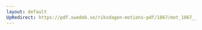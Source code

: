 ```yaml
---
layout: default
UpRedirect: https://pdf.swedeb.se/riksdagen-motions-pdf/1867/mot_1867__ak__00178/mot_1867__ak__00178_002.pdf
---
```

